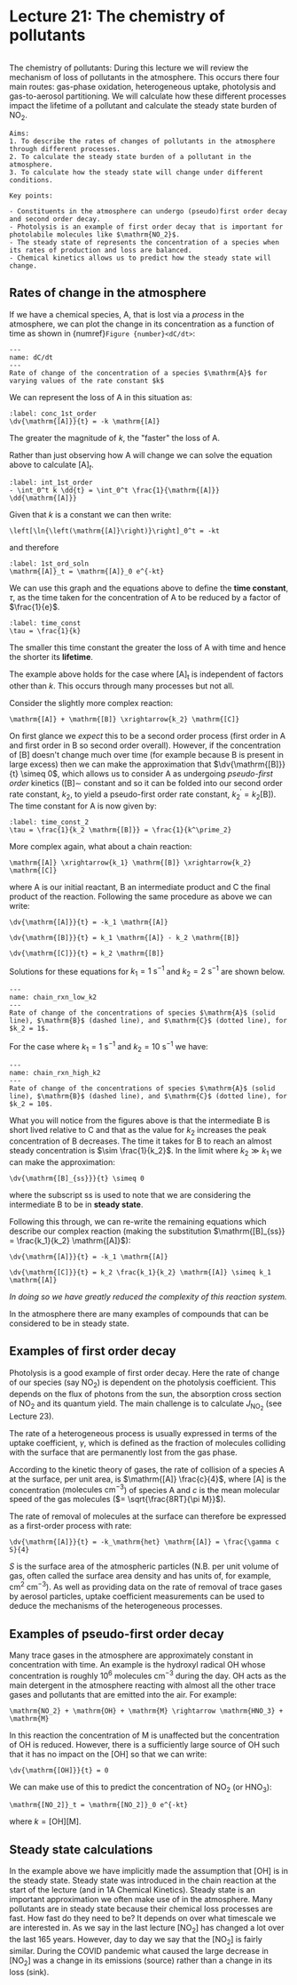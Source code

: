 # Lecture 21: The chemistry of pollutants

```{rubric} Oxidation, phase-transitions, steady-state burdens
```
The chemistry of pollutants: During this lecture we will review the mechanism of loss of pollutants in the atmosphere. 
This occurs there four main routes: gas-phase oxidation, heterogeneous uptake, photolysis and gas-to-aerosol partitioning.
We will calculate how these different processes impact the lifetime of a pollutant and calculate the steady state burden of $\mathrm{NO_2}$.

```{highlights}
Aims:
1. To describe the rates of changes of pollutants in the atmosphere through different processes.
2. To calculate the steady state burden of a pollutant in the atmosphere.
3. To calculate how the steady state will change under different conditions.

Key points:

- Constituents in the atmosphere can undergo (pseudo)first order decay and second order decay.
- Photolysis is an example of first order decay that is important for photolabile molecules like $\mathrm{NO_2}$.
- The steady state of represents the concentration of a species when its rates of production and loss are balanced.
- Chemical kinetics allows us to predict how the steady state will change.
```

## Rates of change in the atmosphere

If we have a chemical species, $\mathrm{A}$, that is lost via a _process_ in the atmosphere, we can plot the change in its concentration as a function of time as shown in {numref}`Figure {number}<dC/dt>`:

```{figure} figures/figure1.png
---
name: dC/dt
---
Rate of change of the concentration of a species $\mathrm{A}$ for varying values of the rate constant $k$
```

We can represent the loss of $\mathrm{A}$ in this situation as:

```{math}
:label: conc_1st_order
\dv{\mathrm{[A]}}{t} = -k \mathrm{[A]}
```

The greater the magnitude of $k$, the "faster" the loss of $\mathrm{A}$.

Rather than just observing how $\mathrm{A}$ will change we can solve the equation above to calculate $\mathrm{[A]}_t$.

```{math}
:label: int_1st_order
- \int_0^t k \dd{t} = \int_0^t \frac{1}{\mathrm{[A]}} \dd{\mathrm{[A]}}
```

Given that $k$ is a constant we can then write:

```{math}
\left[\ln{\left(\mathrm{[A]}\right)}\right]_0^t = -kt
```

and therefore

```{math}
:label: 1st_ord_soln
\mathrm{[A]}_t = \mathrm{[A]}_0 e^{-kt}
```

We can use this graph and the equations above to define the **time constant**, $\tau$, as the time taken for the concentration of $\mathrm{A}$ to be reduced by a factor of $\frac{1}{e}$.

```{math}
:label: time_const
\tau = \frac{1}{k}
```

The smaller this time constant the greater the loss of $\mathrm{A}$ with time and hence the shorter its **lifetime**.

The example above holds for the case where $\mathrm{[A]_t}$  is independent of factors other than $k$.
This occurs through many processes but not all.

Consider the slightly more complex reaction:

```{math}
\mathrm{[A]} + \mathrm{[B]} \xrightarrow{k_2} \mathrm{[C]}
```

On first glance we _expect_ this to be a second order process (first order in $\mathrm{A}$ and first order in $\mathrm{B}$ so second order overall).
However, if the concentration of $\mathrm{[B]}$ doesn't change much over time (for example because $\mathrm{B}$ is present in large excess) then we can make the approximation that $\dv{\mathrm{[B]}}{t} \simeq 0$,
which allows us to consider $\mathrm{A}$ as undergoing _pseudo-first order_ kinetics ($\mathrm{[B] \sim}$ constant and so it can be folded into our second order rate constant, $k_2$, 
to yield a pseudo-first order rate constant, $k^\prime_2 = k_2 \mathrm{[B]}$).
The time constant for $\mathrm{A}$ is now given by:

```{math}
:label: time_const_2
\tau = \frac{1}{k_2 \mathrm{[B]}} = \frac{1}{k^\prime_2}
```

More complex again, what about a chain reaction:

```{math}
\mathrm{[A]} \xrightarrow{k_1} \mathrm{[B]} \xrightarrow{k_2} \mathrm{[C]}
```

where $\mathrm{A}$ is our initial reactant, $\mathrm{B}$ an intermediate product and $\mathrm{C}$ the final product of the reaction.
Following the same procedure as above we can write:

```{math}
\dv{\mathrm{[A]}}{t} = -k_1 \mathrm{[A]}
```
```{math}
\dv{\mathrm{[B]}}{t} = k_1 \mathrm{[A]} - k_2 \mathrm{[B]}
```
```{math}
\dv{\mathrm{[C]}}{t} = k_2 \mathrm{[B]}
```

Solutions for these equations for $k_1 = 1 \ \mathrm{s^{-1}}$  and $k_2 = 2 \ \mathrm{s^{-1}}$ are shown below.

```{figure} figures/figure2.png
---
name: chain_rxn_low_k2
---
Rate of change of the concentrations of species $\mathrm{A}$ (solid line), $\mathrm{B}$ (dashed line), and $\mathrm{C}$ (dotted line), for $k_2 = 1$.  
```

For the case where $k_1 = 1 \ \mathrm{s^{-1}}$  and $k_2 = 10 \ \mathrm{s^{-1}}$ we have:

```{figure} figures/figure3.png
---
name: chain_rxn_high_k2
---
Rate of change of the concentrations of species $\mathrm{A}$ (solid line), $\mathrm{B}$ (dashed line), and $\mathrm{C}$ (dotted line), for $k_2 = 10$.  
```

What you will notice from the figures above is that the intermediate $\mathrm{B}$ is short lived relative to $\mathrm{C}$ and that as the value for $k_2$ increases the peak concentration of $\mathrm{B}$ decreases.
The time it takes for B to reach an almost steady concentration is $\sim \frac{1}{k_2}$.
In the limit where $k_2 \gg k_1$ we can make the approximation:

```{math}
\dv{\mathrm{[B]_{ss}}}{t} \simeq 0
```

where the subscript $\mathrm{ss}$ is used to note that we are considering the intermediate $\mathrm{B}$ to be in **steady state**.

Following this through, we can re-write the remaining equations which describe our complex reaction (making the substitution $\mathrm{[B]_{ss}} = \frac{k_1}{k_2} \mathrm{[A]}$):

```{math}
\dv{\mathrm{[A]}}{t} = -k_1 \mathrm{[A]}
```
```{math}
\dv{\mathrm{[C]}}{t} = k_2 \frac{k_1}{k_2} \mathrm{[A]} \simeq k_1 \mathrm{[A]}
```


_In doing so we have greatly reduced the complexity of this reaction system._

In the atmosphere there are many examples of compounds that can be considered to be in steady state.

## Examples of first order decay

Photolysis is a good example of first order decay.
Here the rate of change of our species (say $\mathrm{NO_2}$) is dependent on the photolysis coefficient.
This depends on the flux of photons from the sun, the absorption cross section of $\mathrm{NO_2}$ and its quantum yield.
The main challenge is to calculate $J_\mathrm{NO_2}$ (see Lecture 23).

The rate of a heterogeneous process is usually expressed in terms of the uptake coefficient, $\gamma$, which is defined as the fraction of molecules colliding with the surface that are permanently lost from the gas phase.

According to the kinetic theory of gases, the rate of collision of a species $\mathrm{A}$ at the surface, per unit area, is $\mathrm{[A]} \frac{c}{4}$,
where $\mathrm{[A]}$ is the concentration ($\mathrm{molecules \ cm^{-3}}$) of species $\mathrm{A}$ and $c$ is the mean molecular speed of the gas molecules ($= \sqrt{\frac{8RT}{\pi M}}$).

The rate of removal of molecules at the surface can therefore be expressed as a first-order process with rate:

```{math}
\dv{\mathrm{[A]}}{t} = -k_\mathrm{het} \mathrm{[A]} = \frac{\gamma c S}{4}
```

$S$ is the surface area of the atmospheric particles (N.B. per unit volume of gas, often called the surface area density and has units of, for example, $\mathrm{cm^2 \ cm^{-3}}$).
As well as providing data on the rate of removal of trace gases by aerosol particles, uptake coefficient measurements can be used to deduce the mechanisms of the heterogeneous processes.

## Examples of pseudo-first order decay

Many trace gases in the atmosphere are approximately constant in concentration with time.
An example is the hydroxyl radical $\mathrm{OH}$ whose concentration is roughly $10^6 \ \mathrm{molecules \ cm^{-3}}$ during the day.
$\mathrm{OH}$ acts as the main detergent in the atmosphere reacting with almost all the other trace gases and pollutants that are emitted into the air.
For example:

```{math}
\mathrm{NO_2} + \mathrm{OH} + \mathrm{M} \rightarrow \mathrm{HNO_3} + \mathrm{M}
```

In this reaction the concentration of $\mathrm{M}$ is unaffected but the concentration of $\mathrm{OH}$ is reduced.
However, there is a sufficiently large source of $\mathrm{OH}$ such that it has no impact on the $\mathrm{[OH]}$ so that we can write:

```{math}
\dv{\mathrm{[OH]}}{t} = 0
```

We can make use of this to predict the concentration of $\mathrm{NO_2}$ (or $\mathrm{HNO_3}$):

```{math}
\mathrm{[NO_2]}_t = \mathrm{[NO_2]}_0 e^{-kt}
```

where $k = \mathrm{[OH][M]}$.

## Steady state calculations

In the example above we have implicitly made the assumption that $\mathrm{[OH]}$ is in the steady state.
Steady state was introduced in the chain reaction at the start of the lecture (and in 1A Chemical Kinetics).
Steady state is an important approximation we often make use of in the atmosphere.
Many pollutants are in steady state because their chemical loss processes are fast.
How fast do they need to be? It depends on over what timescale we are interested in.
As we say in the last lecture $\mathrm{[NO_2]}$ has changed a lot over the last 165 years.
However, day to day we say that the $\mathrm{[NO_2]}$ is fairly similar.
During the COVID pandemic what caused the large decrease in $\mathrm{[NO_2]}$ was a change in its emissions (source) rather than a change in its loss (sink).